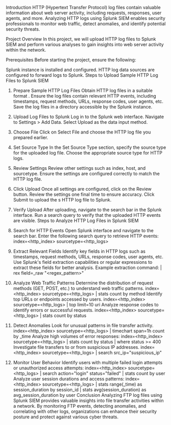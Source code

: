 
Introduction
HTTP (Hypertext Transfer Protocol) log files contain valuable information about web server activity, including requests, responses, user agents, and more. Analyzing HTTP logs using Splunk SIEM enables security professionals to monitor web traffic, detect anomalies, and identify potential security threats.

Project Overview
In this project, we will upload  HTTP log files to Splunk SIEM and perform various analyses to gain insights into web server activity within the network.

Prerequisites
Before starting the project, ensure the following:

Splunk instance is installed and configured.
HTTP log data sources are configured to forward logs to Splunk.
Steps to Upload Sample HTTP Log Files to Splunk SIEM
1. Prepare Sample HTTP Log Files
Obtain  HTTP log files in a suitable format .
Ensure the log files contain relevant HTTP events, including timestamps, request methods, URLs, response codes, user agents, etc.
Save the  log files in a directory accessible by the Splunk instance.
2. Upload Log Files to Splunk
Log in to the Splunk web interface.
Navigate to Settings > Add Data.
Select Upload as the data input method.
3. Choose File
Click on Select File and choose the  HTTP log file you prepared earlier.
4. Set Source Type
In the Set Source Type section, specify the source type for the uploaded log file.
Choose the appropriate source type for HTTP logs.
5. Review Settings
Review other settings such as index, host, and sourcetype.
Ensure the settings are configured correctly to match the HTTP log file.
6. Click Upload
Once all settings are configured, click on the Review button.
Review the settings one final time to ensure accuracy.
Click Submit to upload the s HTTP log file to Splunk.
7. Verify Upload
After uploading, navigate to the search bar in the Splunk interface.
Run a search query to verify that the uploaded HTTP events are visible.
Steps to Analyze HTTP Log Files in Splunk SIEM
1. Search for HTTP Events
Open Splunk interface and navigate to the search bar.
Enter the following search query to retrieve HTTP events:
index=<http_index> sourcetype=<http_logs>
2. Extract Relevant Fields
Identify key fields in HTTP logs such as timestamps, request methods, URLs, response codes, user agents, etc.
Use Splunk's field extraction capabilities or regular expressions to extract these fields for better analysis.
Example extraction command:
| rex field=_raw "<regex_pattern>"

3. Analyze Web Traffic Patterns
Determine the distribution of request methods (GET, POST, etc.) to understand web traffic patterns.
index=<http_index> sourcetype=<http_logs>
| stats count by method
Identify top URLs or endpoints accessed by users.
index=<http_index> sourcetype=<http_logs>
| top limit=10 uri
Analyze response codes to identify errors or successful requests.
index=<http_index> sourcetype=<http_logs>
| stats count by status
4. Detect Anomalies
Look for unusual patterns in file transfer activity.
index=<http_index> sourcetype=<http_logs>
| timechart span=1h count by _time
Analyze high volumes of error responses:
index=<http_index> sourcetype=<http_logs>
| stats count by status
| where status >= 400
Investigate file transfers to or from suspicious IP addresses.
index=<http_index> sourcetype=<http_logs>
| search src_ip="suspicious_ip"
5. Monitor User Behavior
Identify users with multiple failed login attempts or unauthorized access attempts:
index=<http_index> sourcetype=<http_logs>
| search action="login" status="failed"
| stats count by user
Analyze user session durations and access patterns:
index=<http_index> sourcetype=<http_logs>
| stats range(_time) as session_duration by session_id
| stats avg(session_duration) as avg_session_duration by user
Conclusion
Analyzing FTP log files using Splunk SIEM provides valuable insights into file transfer activities within a network. By monitoring FTP events, detecting anomalies, and correlating with other logs, organizations can enhance their security posture and protect against various cyber threats.
